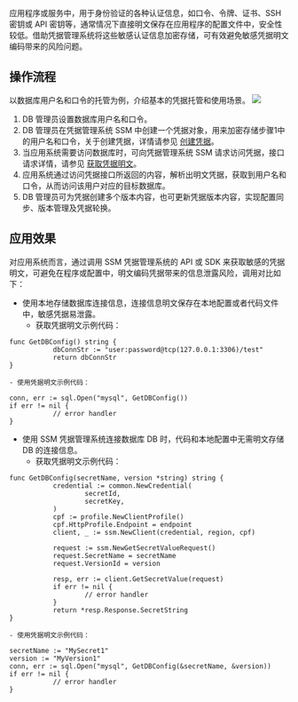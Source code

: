 
应用程序或服务中，用于身份验证的各种认证信息，如口令、令牌、证书、SSH 密钥或 API 密钥等，通常情况下直接明文保存在应用程序的配置文件中，安全性较低。借助凭据管理系统将这些敏感认证信息加密存储，可有效避免敏感凭据明文编码带来的风险问题。
## 操作流程
以数据库用户名和口令的托管为例，介绍基本的凭据托管和使用场景。
![](https://main.qcloudimg.com/raw/6775722744c13cc4da50091c901a019c.png)
1. DB 管理员设置数据库用户名和口令。
2. DB 管理员在凭据管理系统 SSM 中创建一个凭据对象，用来加密存储步骤1中的用户名和口令，关于创建凭据，详情请参见 [创建凭据](https://cloud.tencent.com/document/product/1140/40865)。
3. 当应用系统需要访问数据库时，可向凭据管理系统 SSM 请求访问凭据，接口请求详情，请参见 [获取凭据明文](https://cloud.tencent.com/document/product/1140/40522)。
4. 应用系统通过访问凭据接口所返回的内容，解析出明文凭据，获取到用户名和口令，从而访问该用户对应的目标数据库。
5. DB 管理员可为凭据创建多个版本内容，也可更新凭据版本内容，实现配置同步、版本管理及凭据轮换。

## 应用效果
对应用系统而言，通过调用 SSM 凭据管理系统的 API 或 SDK 来获取敏感的凭据明文，可避免在程序或配置中，明文编码凭据带来的信息泄露风险，调用对比如下：
- 使用本地存储数据库连接信息，连接信息明文保存在本地配置或者代码文件中，敏感凭据易泄露。
	- 获取凭据明文示例代码：
```
func GetDBConfig() string {
	       dbConnStr := "user:password@tcp(127.0.0.1:3306)/test"
	       return dbConnStr
}
```
	- 使用凭据明文示例代码：
```
conn, err := sql.Open("mysql", GetDBConfig())
if err != nil {
           // error handler
}
```
- 使用 SSM 凭据管理系统连接数据库 DB 时，代码和本地配置中无需明文存储 DB 的连接信息。
	- 获取凭据明文示例代码：
```
func GetDBConfig(secretName, version *string) string {
	       credential := common.NewCredential(
	       	       secretId,
	       	       secretKey,
	       )
	       cpf := profile.NewClientProfile()
	       cpf.HttpProfile.Endpoint = endpoint
	       client, _ := ssm.NewClient(credential, region, cpf)
				 
	       request := ssm.NewGetSecretValueRequest()
	       request.SecretName = secretName
	       request.VersionId = version
				 
	       resp, err := client.GetSecretValue(request)
	       if err != nil {
	       	       // error handler
	       }
	       return *resp.Response.SecretString
}
```
	- 使用凭据明文示例代码：
```
secretName := "MySecret1"
version := "MyVersion1"
conn, err := sql.Open("mysql", GetDBConfig(&secretName, &version))
if err != nil {
	       // error handler
}
```
